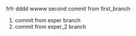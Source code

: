 frfr
dddd
wwww
second commit from first_branch
1. commit from exper branch
1. commit from exper_2 branch
